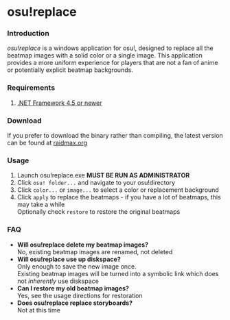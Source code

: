 # osu!replace
### Introduction
*osu!replace* is a windows application for osu!, designed to replace all the beatmap images with a solid color or a single image. This application provides a more uniform experience for players that are not a fan of anime or potentially explicit beatmap backgrounds.
### Requirements
1. [.NET Framework 4.5 or newer](https://www.microsoft.com/en-us/download/details.aspx?id=30653)
### Download
If you prefer to download the binary rather than compiling, the latest version can be found at [raidmax.org](https://raidmax.org/Downloads)
### Usage
1. Launch osu!replace.exe **MUST BE RUN AS ADMINISTRATOR**
2. Click `osu! folder...` and navigate to your osu!directory
3. Click `color...` or `image...` to select a color or replacement background
4. Click `apply` to replace the beatmaps - if you have a lot of beatmaps, this may take a while  
Optionally check `restore` to restore the original beatmaps
### FAQ
 - **Will osu!replace delete my beatmap images?**  
No,  existing beatmap images are renamed, not deleted
- **Will osu!replace use up diskspace?**  
 Only enough to save the new image once.  
 Existing beatmap images will be turned into a symbolic link which does not *inherently* use diskspace
- **Can I restore my old beatmap images?**  
 Yes, see the usage directions for restoration
- **Does osu!replace replace storyboards?**  
  Not at this time


